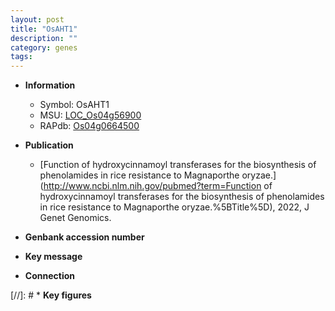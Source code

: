 ```yaml
---
layout: post
title: "OsAHT1"
description: ""
category: genes
tags: 
---
```


* **Information**  
    + Symbol: OsAHT1  
    + MSU: [LOC_Os04g56900](http://rice.uga.edu/cgi-bin/ORF_infopage.cgi?orf=LOC_Os04g56900)  
    + RAPdb: [Os04g0664500](https://rapdb.dna.affrc.go.jp/locus/?name=Os04g0664500)  

* **Publication**  
    + [Function of hydroxycinnamoyl transferases for the biosynthesis of phenolamides in rice resistance to Magnaporthe oryzae.](http://www.ncbi.nlm.nih.gov/pubmed?term=Function of hydroxycinnamoyl transferases for the biosynthesis of phenolamides in rice resistance to Magnaporthe oryzae.%5BTitle%5D), 2022, J Genet Genomics.

* **Genbank accession number**  

* **Key message**  

* **Connection**  

[//]: # * **Key figures**  


